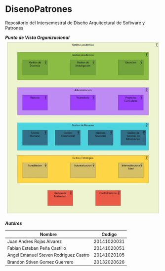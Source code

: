 # DisenoPatrones
Repositorio del Intersemestral de Diseño Arquitectural de Software y Patrones

***Punto de Vista Organizacional***
![Punto De Vista Organizacional](https://raw.githubusercontent.com/JuanARojasA/DisenoPatrones/master/Tarea%202%20-%20Archi%20Sistema%20de%20Gestion%20Academica/Puntos%20De%20Vista/Punto%20de%20Vista%20Organizacional.jpg)

***Autores***

| Nombre | Codigo |
| --- | --- |
| Juan Andres Rojas Alvarez | 20141020031 |
| Fabian Esteban Peña Castillo | 20141020051 |
| Angel Emanuel Steven Rodriguez Castro | 20141020105 |
| Brandon Stiven Gomez Guerrero | 20132020626 |
